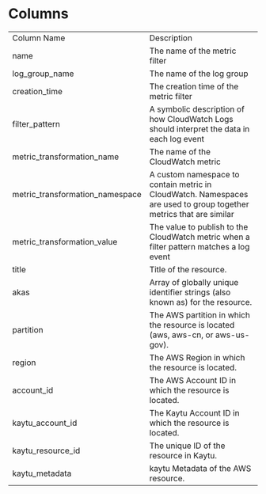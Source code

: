 # Columns  

<table>
	<tr><td>Column Name</td><td>Description</td></tr>
	<tr><td>name</td><td>The name of the metric filter</td></tr>
	<tr><td>log_group_name</td><td>The name of the log group</td></tr>
	<tr><td>creation_time</td><td>The creation time of the metric filter</td></tr>
	<tr><td>filter_pattern</td><td>A symbolic description of how CloudWatch Logs should interpret the data in each log event</td></tr>
	<tr><td>metric_transformation_name</td><td>The name of the CloudWatch metric</td></tr>
	<tr><td>metric_transformation_namespace</td><td>A custom namespace to contain metric in CloudWatch. Namespaces are used to group together metrics that are similar</td></tr>
	<tr><td>metric_transformation_value</td><td>The value to publish to the CloudWatch metric when a filter pattern matches a log event</td></tr>
	<tr><td>title</td><td>Title of the resource.</td></tr>
	<tr><td>akas</td><td>Array of globally unique identifier strings (also known as) for the resource.</td></tr>
	<tr><td>partition</td><td>The AWS partition in which the resource is located (aws, aws-cn, or aws-us-gov).</td></tr>
	<tr><td>region</td><td>The AWS Region in which the resource is located.</td></tr>
	<tr><td>account_id</td><td>The AWS Account ID in which the resource is located.</td></tr>
	<tr><td>kaytu_account_id</td><td>The Kaytu Account ID in which the resource is located.</td></tr>
	<tr><td>kaytu_resource_id</td><td>The unique ID of the resource in Kaytu.</td></tr>
	<tr><td>kaytu_metadata</td><td>kaytu Metadata of the AWS resource.</td></tr>
</table>